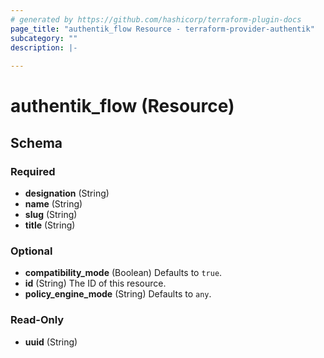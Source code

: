 ```yaml
---
# generated by https://github.com/hashicorp/terraform-plugin-docs
page_title: "authentik_flow Resource - terraform-provider-authentik"
subcategory: ""
description: |-
  
---
```


# authentik_flow (Resource)





<!-- schema generated by tfplugindocs -->
## Schema

### Required

- **designation** (String)
- **name** (String)
- **slug** (String)
- **title** (String)

### Optional

- **compatibility_mode** (Boolean) Defaults to `true`.
- **id** (String) The ID of this resource.
- **policy_engine_mode** (String) Defaults to `any`.

### Read-Only

- **uuid** (String)


